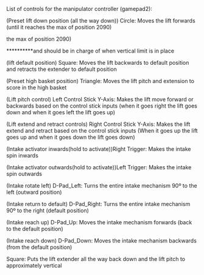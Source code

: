 List of controls for the manipulator controller (gamepad2): 

(Preset lift down position (all the way down)) Circle: Moves the lift forwards (until it reaches 
the max of position 2090)

the max of position 2090) 

**********and should be in charge of when vertical limit is in place

(lift default position) Square: Moves the lift backwards to default position and retracts the
extender to default position

(Preset high basket position) Triangle: Moves the lift pitch and extension to score in the high 
basket

(Lift pitch control) Left Control Stick Y-Axis: Makes the lift move forward or backwards based on 
the control stick inputs (when it goes right the lift goes down and when it goes left the lift goes 
up)

(Lift extend and retract controls) Right Control Stick Y-Axis: Makes the lift extend and retract 
based on the control stick inputs (When it goes up the lift goes up and when it goes down the lift 
goes down)

(Intake activator inwards(hold to activate))Right Trigger: Makes the intake spin 
inwards

(Intake activator outwards(hold to activate))Left Trigger: Makes the intake spin outwards

(Intake rotate left) D-Pad_Left: Turns the entire intake mechanism 90º to the left 
(outward position)

(Intake return to default) D-Pad_Right: Turns the entire intake mechanism 90º to the right 
(default position)

(Intake reach up) D-Pad_Up: Moves the intake mechanism forwards (back to the default position)

(Intake reach down) D-Pad_Down: Moves the intake mechanism backwards (from the default position)

Square: Puts the lift extender all the way back down and the lift pitch to approximately vertical